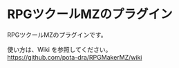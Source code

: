 # RPGツクールMZのプラグイン
RPGツクールMZのプラグインです。

使い方は、Wiki を参照してください。  
https://github.com/pota-dra/RPGMakerMZ/wiki


